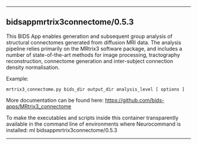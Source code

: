 
----------------------------------
## bidsappmrtrix3connectome/0.5.3 ##
This BIDS App enables generation and subsequent group analysis of structural connectomes generated from diffusion MRI data. The analysis pipeline relies primarily on the MRtrix3 software package, and includes a number of state-of-the-art methods for image processing, tractography reconstruction, connectome generation and inter-subject connection density normalisation.

Example:
```
mrtrix3_connectome.py bids_dir output_dir analysis_level [ options ]
```

More documentation can be found here: https://github.com/bids-apps/MRtrix3_connectome

To make the executables and scripts inside this container transparently available in the command line of environments where Neurocommand is installed: ml bidsappmrtrix3connectome/0.5.3

----------------------------------

